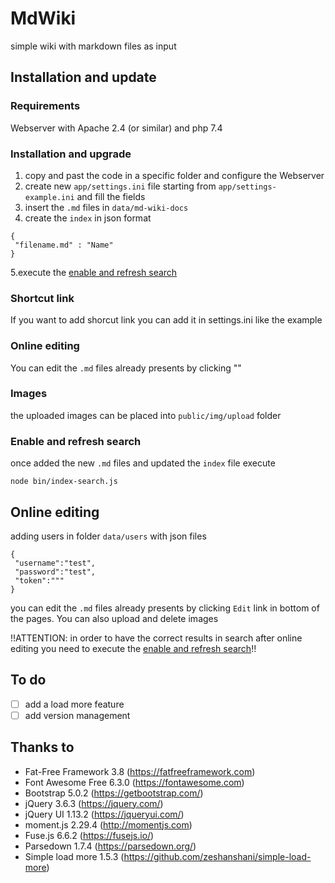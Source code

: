 # MdWiki
simple wiki with markdown files as input

## Installation and update

### Requirements
Webserver with Apache 2.4 (or similar) and php 7.4

### Installation and upgrade
1. copy and past the code in a specific folder and configure the Webserver
2. create new `app/settings.ini` file starting from `app/settings-example.ini` and fill the fields
3. insert the `.md` files in `data/md-wiki-docs`
4. create the `index` in json format
```
{
 "filename.md" : "Name"
}
```
5.execute the [enable and refresh search](#enable-and-refresh-search)

### Shortcut link
If you want to add shorcut link you can add it in settings.ini like the example

### Online editing
You can edit the `.md` files already presents by clicking ""

### Images
the uploaded images can be placed into `public/img/upload` folder

### Enable and refresh search
once added the new `.md` files and updated the `index` file execute
```
node bin/index-search.js
```

## Online editing
adding users in folder `data/users` with json files
```
{
 "username":"test",
 "password":"test",
 "token":"""
}
```
you can edit the `.md` files already presents by clicking `Edit` link in bottom of the pages. You can also upload and delete images

!!ATTENTION: in order to have the correct results in search after online editing you need to execute the [enable and refresh search](#enable-and-refresh-search)!!

## To do
- [ ] add a load more feature
- [ ] add version management

## Thanks to
- Fat-Free Framework 3.8 (https://fatfreeframework.com)
- Font Awesome Free 6.3.0 (https://fontawesome.com)
- Bootstrap 5.0.2 (https://getbootstrap.com/)
- jQuery 3.6.3 (https://jquery.com/)
- jQuery UI 1.13.2 (https://jqueryui.com/)
- moment.js 2.29.4 (http://momentjs.com)
- Fuse.js 6.6.2 (https://fusejs.io/)
- Parsedown 1.7.4 (https://parsedown.org/)
- Simple load more 1.5.3 (https://github.com/zeshanshani/simple-load-more)